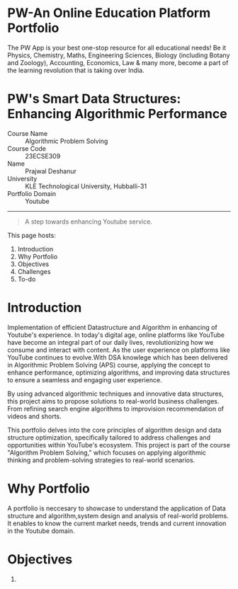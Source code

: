 # PW-An Online Education Platform Portfolio
The PW App is your best one-stop resource for all educational needs! Be it Physics, Chemistry, Maths, Engineering Sciences, Biology (including Botany and Zoology), Accounting, Economics, Law & many more, become a part of the learning revolution that is taking over India.
# PW's Smart Data Structures: Enhancing Algorithmic Performance
<dl>
<dt>Course Name</dt>
<dd>Algorithmic Problem Solving</dd>
<dt>Course Code</dt>
<dd>23ECSE309</dd>
<dt>Name</dt>
<dd>Prajwal Deshanur</dd>
<dt>University</dt>
<dd>KLE Technological University, Hubballi-31</dd>
<dt>Portfolio Domain</dt>
<dd>Youtube</dd>
</dl>

* * *

> A step towards enhancing Youtube service.

This page hosts:

1. Introduction
3. Why Portfolio
4. Objectives
5. Challenges 
6. To-do

# Introduction
Implementation of efficient Datastructure and Algorithm in enhancing of Youtube's experience.
In today's digital age, online platforms like YouTube have become an integral part of our daily lives, revolutionizing how we consume and interact with content. As the user experience on platforms like YouTube continues to evolve.With DSA knowlege which has been delivered in Algorithmic Problem Solving (APS) course, applying the concept to enhance performance, optimizing algorithms, and improving data structures to ensure a seamless and engaging user experience.

By using advanced algorithmic techniques and innovative data structures, this project aims to propose solutions to real-world business challenges. From refining search engine algorithms to improvision recommendation of videos and shorts.

This portfolio delves into the core principles of algorithm design and data structure optimization, specifically tailored to address challenges and opportunities within YouTube's ecosystem. This project is part of the course "Algorithm Problem Solving," which focuses on applying algorithmic thinking and problem-solving strategies to real-world scenarios.

# Why Portfolio
A portfolio is neccesary to showcase to understand the application of Data structure and algorithm,system design and analysis of real-world problems. It enables to know the current market needs, trends and current innovation in the Youtube domain.

# Objectives
1. 

